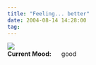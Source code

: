 ```yaml
---
title: "Feeling... better"
date: 2004-08-14 14:28:00
tag: 
---
```

<a href="http://www.damog.net/images/damog-maggit.png"><img src="http://www.damog.net/images/damog-maggit-thumb.png"/></a><br/><strong>Current Mood:</strong> <img width="15" height="15" src="http://stat.livejournal.com/img/mood/growf/smileys/smile.gif"/> good
